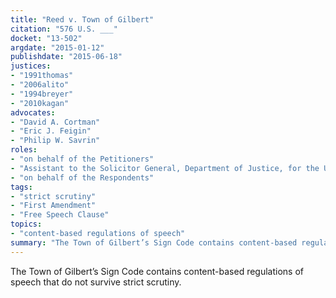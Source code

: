 ```yaml
---
title: "Reed v. Town of Gilbert"
citation: "576 U.S. ___"
docket: "13-502"
argdate: "2015-01-12"
publishdate: "2015-06-18"
justices:
- "1991thomas"
- "2006alito"
- "1994breyer"
- "2010kagan"
advocates:
- "David A. Cortman"
- "Eric J. Feigin"
- "Philip W. Savrin"
roles:
- "on behalf of the Petitioners"
- "Assistant to the Solicitor General, Department of Justice, for the United States, as amicus curiae, supporting neither party"
- "on behalf of the Respondents"
tags:
- "strict scrutiny"
- "First Amendment"
- "Free Speech Clause"
topics:
- "content-based regulations of speech"
summary: "The Town of Gilbert’s Sign Code contains content-based regulations of speech that do not survive strict scrutiny."
---
```

The Town of Gilbert’s Sign Code contains content-based regulations of speech that do not survive strict scrutiny.

